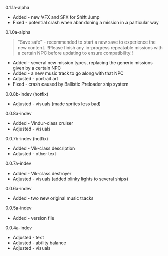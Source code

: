 0.1.1a-alpha

- Added - new VFX and SFX for Shift Jump
- Fixed - potential crash when abandoning a mission in a particular way

0.1.0a-alpha

> "Save safe" - recommended to start a new save to experience the new content. !!Please finish any in-progress repeatable missions with a certain NPC before updating to ensure compatibility!!
- Added - several new mission types, replacing the generic missions given by a certain NPC
- Added - a new music track to go along with that NPC
- Adjusted - portrait art
- Fixed - crash caused by Ballistic Preloader ship system

0.0.8b-indev (hotfix)

- Adjusted - visuals (made sprites less bad)

0.0.8a-indev

- Added - Vindur-class cruiser
- Adjusted - visuals

0.0.7b-indev (hotfix)

- Added - Vik-class description
- Adjusted - other text

0.0.7a-indev

- Added - Vik-class destroyer
- Adjusted - visuals (added blinky lights to several ships)

0.0.6a-indev

- Added - two new original music tracks

0.0.5a-indev

- Added - version file

0.0.4a-indev

- Adjusted - text
- Adjusted - ability balance
- Adjusted - visuals
